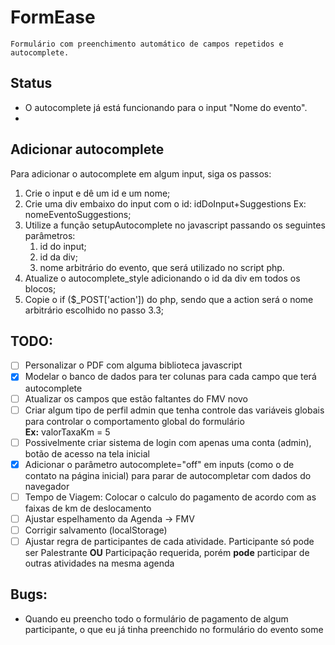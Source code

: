 # FormEase

    Formulário com preenchimento automático de campos repetidos e autocomplete.

## Status

- O autocomplete já está funcionando para o input "Nome do evento". 
- 

## Adicionar autocomplete

Para adicionar o autocomplete em algum input, siga os passos:

1. Crie o input e dê um id e um nome;
2. Crie uma div embaixo do input com o id: idDoInput+Suggestions Ex: nomeEventoSuggestions;
3. Utilize a função setupAutocomplete no javascript passando os seguintes parâmetros:
    1. id do input;
    2. id da div;
    3. nome arbitrário do evento, que será utilizado no script php.
 4. Atualize o autocomplete_style adicionando o id da div em todos os blocos;
 5. Copie o if ($_POST['action']) do php, sendo que a action será o nome arbitrário escolhido no passo 3.3;

## TODO:

- [ ] Personalizar o PDF com alguma biblioteca javascript  
- [x] Modelar o banco de dados para ter colunas para cada campo que terá autocomplete  
- [ ] Atualizar os campos que estão faltantes do FMV novo  
- [ ] Criar algum tipo de perfil admin que tenha controle das variáveis globais para controlar o comportamento global do formulário   
**Ex:** valorTaxaKm = 5  
- [ ] Possivelmente criar sistema de login com apenas uma conta (admin), botão de acesso na tela inicial  
- [x] Adicionar o parâmetro autocomplete="off" em inputs (como o de contato na página inicial) para parar de autocompletar com dados do navegador
- [ ] Tempo de Viagem: Colocar o calculo do pagamento de acordo com as faixas de km de deslocamento  
- [ ] Ajustar espelhamento da Agenda -> FMV
- [ ] Corrigir salvamento (localStorage)
- [ ] Ajustar regra de participantes de cada atividade. Participante só pode ser Palestrante **OU** Participação requerida, porém **pode** participar de outras atividades na mesma agenda

## Bugs:

- Quando eu preencho todo o formulário de pagamento de algum participante, o que eu já tinha preenchido no formulário do evento some  
